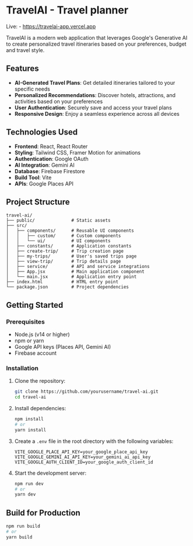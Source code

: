 # TravelAI - Travel planner

Live: - https://travelai-app.vercel.app

TravelAI is a modern web application that leverages Google's Generative AI to create personalized travel itineraries based on your preferences, budget and travel style.

## Features

- **AI-Generated Travel Plans**: Get detailed itineraries tailored to your specific needs
- **Personalized Recommendations**: Discover hotels, attractions, and activities based on your preferences
- **User Authentication**: Securely save and access your travel plans
- **Responsive Design**: Enjoy a seamless experience across all devices


##  Technologies Used

- **Frontend**: React, React Router
- **Styling**: Tailwind CSS, Framer Motion for animations
- **Authentication**: Google OAuth
- **AI Integration**: Gemini AI
- **Database**: Firebase Firestore
- **Build Tool**: Vite
- **APIs**: Google Places API

##  Project Structure

```
travel-ai/
├── public/              # Static assets
├── src/
│   ├── components/      # Reusable UI components
│   │   ├── custom/      # Custom components
│   │   └── ui/          # UI components
│   ├── constants/       # Application constants
│   ├── create-trip/     # Trip creation page
│   ├── my-trips/        # User's saved trips page
│   ├── view-trip/       # Trip details page
│   ├── service/         # API and service integrations
│   ├── App.jsx          # Main application component
│   └── main.jsx         # Application entry point
├── index.html           # HTML entry point
└── package.json         # Project dependencies
```

##  Getting Started

### Prerequisites

- Node.js (v14 or higher)
- npm or yarn
- Google API keys (Places API, Gemini AI)
- Firebase account

### Installation

1. Clone the repository:
   ```bash
   git clone https://github.com/yourusername/travel-ai.git
   cd travel-ai
   ```

2. Install dependencies:
   ```bash
   npm install
   # or
   yarn install
   ```

3. Create a `.env` file in the root directory with the following variables:
   ```
   VITE_GOOGLE_PLACE_API_KEY=your_google_place_api_key
   VITE_GOOGLE_GEMINI_AI_API_KEY=your_gemini_ai_api_key
   VITE_GOOGLE_AUTH_CLIENT_ID=your_google_auth_client_id
   ```

4. Start the development server:
   ```bash
   npm run dev
   # or
   yarn dev
   ```


##  Build for Production

```bash
npm run build
# or
yarn build
```



